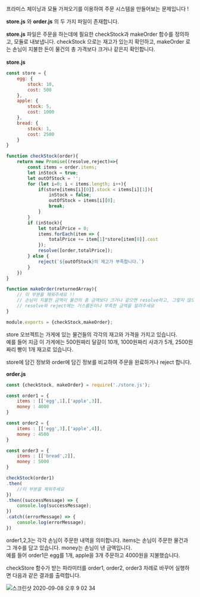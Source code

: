프라미스 체이닝과 모듈 가져오기를 이용하여 주문 시스템을 만들어보는 문제입니다 !

**store.js** 와 **order.js** 의 두 가지 파일이 존재합니다.

**store.js** 파일은 주문을 하는데에 필요한 checkStock과 makeOrder 함수를 정의하고, 모듈로 내보냅니다.
checkStock 으로는 재고가 있는지 확인하고, makeOrder 로는 손님이 지불한 돈이 물건의 총 가격보다 크거나 같은지 확인합니다.
<br/><br/>
**store.js**
```javascript
const store = {
    egg: {
        stock: 10,
        cost: 500
    },
    apple: {
        stock: 5,
        cost: 1000
    },
    bread: {
        stock: 1,
        cost: 2500
    }
}

function checkStock(order){
    return new Promise((resolve,reject)=>{
        const items = order.items;
        let inStock = true;
        let outOfStock = '';
        for (let i=0; i < items.length; i++){
            if(store[items[i][0]].stock < items[i][1]){
                inStock = false;
                outOfStock = items[i][0];
                break;
            }
        }
        if (inStock){
            let totalPrice = 0;
            items.forEach(item => {
                totalPrice += item[1]*store[item[0]].cost
            });
            resolve([order,totalPrice]);
        } else {
            reject(`${outOfStock}의 재고가 부족합니다.`)
        }
    })
}

function makeOrder(returnedArray){
    // 이 부분을 채워주세요 !!
    // 손님이 지불한 금액이 물건의 총 금액보다 크거나 같으면 resolve하고, 그렇지 않으면 reject 합니다.
    // resolve와 reject에는 거스름돈이나 부족한 금액을 알려주세요
}

module.exports = {checkStock,makeOrder};
```

store 오브젝트는 가게에 있는 물건들의 각각의 재고와 가격을 가지고 있습니다. <br/>
예를 들어 지금 이 가게에는 500원짜리 달걀이 10개, 1000원짜리 사과가 5개, 2500원짜리 빵이 1개 재고로 있습니다. <br/>

store에 담긴 정보와 order에 담긴 정보를 비교하여 주문을 완료하거나 reject 합니다.


**order.js**
```javascript
const {checkStock, makeOrder} = require('./store.js');

const order1 = {
    items : [['egg',1],['apple',3]],
    money : 4000
}

const order2 = {
    items : [['egg',3],['apple',4]],
    money : 4500
}

const order3 = {
    items : [['bread',2]],
    money : 5000
}

checkStock(order1)
.then(
    //이 부분을 체워주세요
})
.then((successMessage) => {
    console.log(successMessage);
})
.catch((errorMessage) => {
    console.log(errorMessage);
})
```
order1,2,3는 각각 손님이 주문한 내역을 의미합니다. items는 손님이 주문한 물건과 그 개수를 담고 있습니다. money는 손님이 낸 금액입니다. <br/>
예를 들어 order1은 egg를 1개, apple을 3개 주문하고 4000원을 지불했습니다.

checkStore 함수가 받는 파라미터를 order1, order2, order3 차례로 바꾸어 실행하면 다음과 같은 결과를 출력합니다.

![스크린샷 2020-09-08 오후 9 02 34](https://user-images.githubusercontent.com/43427306/92475901-1776fe80-f219-11ea-922c-b19f4f853154.png)

